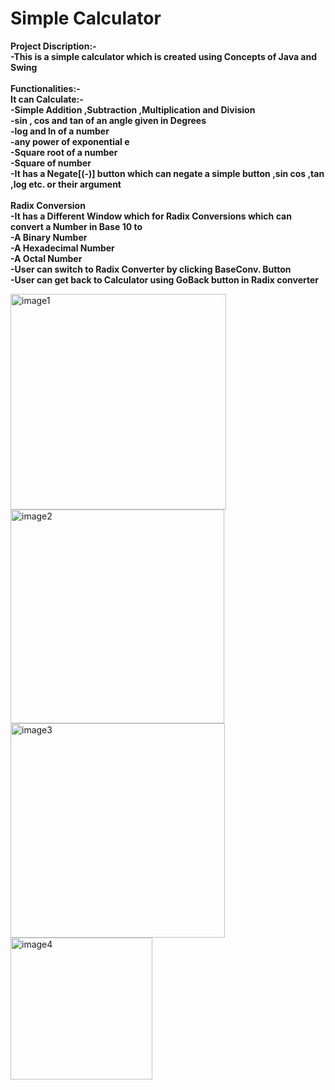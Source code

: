 # Simple Calculator 
**Project Discription:-**  
**-This is a simple calculator which is created using Concepts of Java and Swing**   
<br/>
**Functionalities:-**   
     **It can Calculate:-**    
     **-Simple Addition ,Subtraction ,Multiplication and Division**  
     **-sin , cos and tan of an angle given in Degrees**  
     **-log and ln of a number**  
     **-any power of exponential e**  
     **-Square root of  a number**  
     **-Square of number**  
     **-It has a Negate[(-)] button which can negate a simple button ,sin cos ,tan ,log etc. or their argument** 
      <br/>  
**Radix Conversion**        
     **-It has a Different Window which for Radix Conversions which can convert a Number in Base 10 to**  
     **-A Binary Number**  
     **-A Hexadecimal Number**  
     **-A Octal Number**  
     **-User can switch to Radix Converter by clicking BaseConv. Button**  
     **-User can get back to Calculator using GoBack button in Radix converter**  
 
 
 <img width="345" alt="image1" src="https://user-images.githubusercontent.com/70425988/119215337-b5320580-baea-11eb-916f-40a86d6a496e.png">   <img width="342" alt="image2" src="https://user-images.githubusercontent.com/70425988/119215341-b82cf600-baea-11eb-8b9c-0d18bcd0c4f4.png">
<img width="343" alt="image3" src="https://user-images.githubusercontent.com/70425988/119215345-ba8f5000-baea-11eb-8a29-1702256795b1.png">     <img width="227" alt="image4" src="https://user-images.githubusercontent.com/70425988/119215350-bd8a4080-baea-11eb-89c2-f30b60fddf5a.png">
